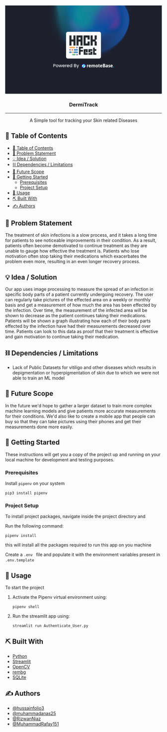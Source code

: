 <p align="center">
  <a href="" rel="noopener">
 <img src="./assets/hackfest-cover.png" alt="Project logo"></a>
</p>
<h3 align="center">DermiTrack</h3>

<div align="center">


</div>

---

<p align="center"> A Simple tool for tracking your Skin related Diseases
    <br> 
</p>

## 📝 Table of Contents

- [📝 Table of Contents](#-table-of-contents)
- [🧐 Problem Statement <a name = "problem_statement"></a>](#-problem-statement-)
- [💡 Idea / Solution <a name = "idea"></a>](#-idea--solution-)
- [⛓️ Dependencies / Limitations <a name = "limitations"></a>](#️-dependencies--limitations-)
- [🚀 Future Scope <a name = "future_scope"></a>](#-future-scope-)
- [🏁 Getting Started <a name = "getting_started"></a>](#-getting-started-)
  - [Prerequisites](#prerequisites)
  - [Project Setup](#project-setup)
- [🎈 Usage <a name="usage"></a>](#-usage-)
- [⛏️ Built With <a name = "tech_stack"></a>](#️-built-with-)
- [✍️ Authors <a name = "authors"></a>](#️-authors-)

## 🧐 Problem Statement <a name = "problem_statement"></a>

The treatment of skin infections is a slow process, and it takes a long time for patients to see noticeable improvements in their condition. As a result, patients often become demotivated to continue treatment as they are unable to gauge how effective the treatment is. Patients who lose motivation often stop taking their medications which exacerbates the problem even more, resulting in an even longer recovery process.

## 💡 Idea / Solution <a name = "idea"></a>

Our app uses image processing to measure the spread of an infection in specific body parts of a patient currently undergoing recovery. The user can regularly take pictures of the effected area on a weekly or monthly basis and get a measurement of how much the area has been effected by the infection. Over time, the measurement of the infected area will be shown to decrease as the patient continues taking their medications. Patients will be shown a graph illustrating how each of their body parts effected by the infection have had their measurements decreased over time. Patients can look to this data as proof that their treatment is effective and gain motivation to continue taking their medication.

## ⛓️ Dependencies / Limitations <a name = "limitations"></a>

- Lack of Public Datasets for vitiligo and other diseases which results in depigmentation or hyperpigmentation of skin due to which we were not able to train an ML model

## 🚀 Future Scope <a name = "future_scope"></a>

In the future we'd hope to gather a larger dataset to train more complex machine learning models and give patients more accurate measurements for their conditions. We'd also like to create a mobile app that people can buy so that they can take pictures using their phones and get their measurements done more easily.

## 🏁 Getting Started <a name = "getting_started"></a>

These instructions will get you a copy of the project up and running on your local machine for development
and testing purposes.

### Prerequisites

Install `pipenv` on your system

```
pip3 install pipenv
```

### Project Setup

To install project packages, navigate inside the project directory and

Run the following command:

```
pipenv install
```
this will install all the packages required to run this app on you machine

Create a `.env ` file and populate it with the environment variables present in `.env.template`

## 🎈 Usage <a name="usage"></a>

To start the project
1. Activate the Pipenv virtual environment using:
   ```
   pipenv shell
   ```
2. Run the streamlit app using:
   ```
   streamlit run Authenticate_User.py
   ```

## ⛏️ Built With <a name = "tech_stack"></a>

- [Python](https://www.python.org/)
- [Streamlit](https://streamlit.io/) 
- [OpenCV](https://opencv.org/) 
- [rembg](https://github.com/danielgatis/rembg) 
- [SQLite](https://www.sqlite.org/index.html) 
  
## ✍️ Authors <a name = "authors"></a>

- [@hussainfolio3](https://github.com/hussainfolio3)
- [@muhammadanas25](https://github.com/muhammadanas25)
- [@RizwanNiaz](https://github.com/RizwanNiaz)
- [@MuhammadRafay151](https://github.com/MuhammadRafay151)

